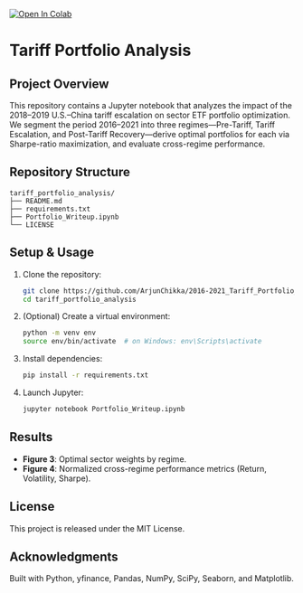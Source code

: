 [![Open In Colab](https://colab.research.google.com/assets/colab-badge.svg)](
  https://colab.research.google.com/github/ArjunChikka/2016-2021_Tariff_Portfolio_Analysis/blob/main/Tariffs_Writeup_Extensive.ipynb
)

# Tariff Portfolio Analysis

## Project Overview
This repository contains a Jupyter notebook that analyzes the impact of the 2018–2019 U.S.–China tariff escalation on sector ETF portfolio optimization. We segment the period 2016–2021 into three regimes—Pre-Tariff, Tariff Escalation, and Post-Tariff Recovery—derive optimal portfolios for each via Sharpe-ratio maximization, and evaluate cross-regime performance.

## Repository Structure
```
tariff_portfolio_analysis/
├── README.md
├── requirements.txt
├── Portfolio_Writeup.ipynb
└── LICENSE
```

## Setup & Usage
1. Clone the repository:
   ```bash
   git clone https://github.com/ArjunChikka/2016-2021_Tariff_Portfolio_Analysis
   cd tariff_portfolio_analysis
   ```
2. (Optional) Create a virtual environment:
   ```bash
   python -m venv env
   source env/bin/activate  # on Windows: env\Scripts\activate
   ```
3. Install dependencies:
   ```bash
   pip install -r requirements.txt
   ```
4. Launch Jupyter:
   ```bash
   jupyter notebook Portfolio_Writeup.ipynb
   ```

## Results
- **Figure 3**: Optimal sector weights by regime.
- **Figure 4**: Normalized cross-regime performance metrics (Return, Volatility, Sharpe).

## License
This project is released under the MIT License.

## Acknowledgments
Built with Python, yfinance, Pandas, NumPy, SciPy, Seaborn, and Matplotlib.
